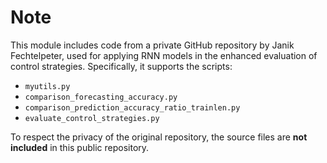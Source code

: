 # Note

This module includes code from a private GitHub repository by Janik Fechtelpeter, used for applying RNN models in the enhanced evaluation of control strategies. Specifically, it supports the scripts:

- `myutils.py`
- `comparison_forecasting_accuracy.py`  
- `comparison_prediction_accuracy_ratio_trainlen.py`  
- `evaluate_control_strategies.py`

To respect the privacy of the original repository, the source files are **not included** in this public repository.